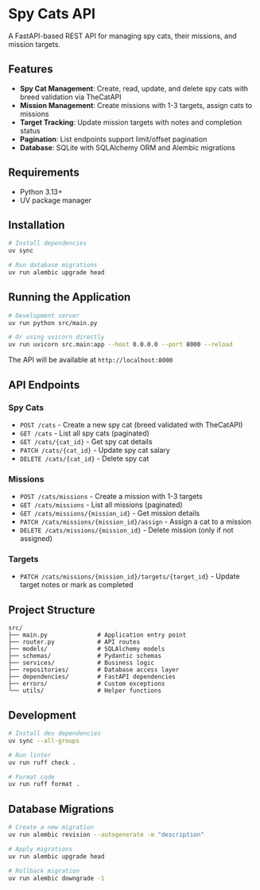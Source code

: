 # Spy Cats API

A FastAPI-based REST API for managing spy cats, their missions, and mission targets.

## Features

- **Spy Cat Management**: Create, read, update, and delete spy cats with breed validation via TheCatAPI
- **Mission Management**: Create missions with 1-3 targets, assign cats to missions
- **Target Tracking**: Update mission targets with notes and completion status
- **Pagination**: List endpoints support limit/offset pagination
- **Database**: SQLite with SQLAlchemy ORM and Alembic migrations

## Requirements

- Python 3.13+
- UV package manager

## Installation

```bash
# Install dependencies
uv sync

# Run database migrations
uv run alembic upgrade head
```

## Running the Application

```bash
# Development server
uv run python src/main.py

# Or using uvicorn directly
uv run uvicorn src.main:app --host 0.0.0.0 --port 8000 --reload
```

The API will be available at `http://localhost:8000`

## API Endpoints

### Spy Cats

- `POST /cats` - Create a new spy cat (breed validated with TheCatAPI)
- `GET /cats` - List all spy cats (paginated)
- `GET /cats/{cat_id}` - Get spy cat details
- `PATCH /cats/{cat_id}` - Update spy cat salary
- `DELETE /cats/{cat_id}` - Delete spy cat

### Missions

- `POST /cats/missions` - Create a mission with 1-3 targets
- `GET /cats/missions` - List all missions (paginated)
- `GET /cats/missions/{mission_id}` - Get mission details
- `PATCH /cats/missions/{mission_id}/assign` - Assign a cat to a mission
- `DELETE /cats/missions/{mission_id}` - Delete mission (only if not assigned)

### Targets

- `PATCH /cats/missions/{mission_id}/targets/{target_id}` - Update target notes or mark as completed

## Project Structure

```
src/
├── main.py              # Application entry point
├── router.py            # API routes
├── models/              # SQLAlchemy models
├── schemas/             # Pydantic schemas
├── services/            # Business logic
├── repositories/        # Database access layer
├── dependencies/        # FastAPI dependencies
├── errors/              # Custom exceptions
└── utils/               # Helper functions
```

## Development

```bash
# Install dev dependencies
uv sync --all-groups

# Run linter
uv run ruff check .

# Format code
uv run ruff format .
```

## Database Migrations

```bash
# Create a new migration
uv run alembic revision --autogenerate -m "description"

# Apply migrations
uv run alembic upgrade head

# Rollback migration
uv run alembic downgrade -1
```
